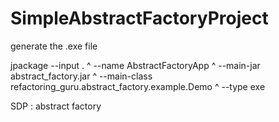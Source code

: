 # SimpleAbstractFactoryProject

generate the .exe file 

jpackage --input . ^
         --name AbstractFactoryApp ^
         --main-jar abstract_factory.jar ^
         --main-class refactoring_guru.abstract_factory.example.Demo ^
         --type exe

SDP : abstract factory 

